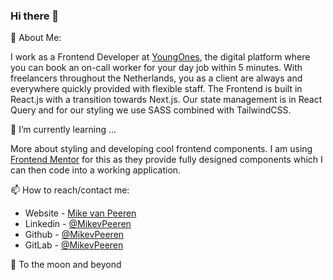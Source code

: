 ### Hi there 👋

<!--
**MikevPeeren/MikevPeeren** is a ✨ _special_ ✨ repository because its `README.md` (this file) appears on your GitHub profile.

Here are some ideas to get you started:

- 🔭 I’m currently working on ...
- 🌱 I’m currently learning ...
- 👯 I’m looking to collaborate on ...
- 🤔 I’m looking for help with ...
- 💬 Ask me about ...
- 📫 How to reach me: ...
- 😄 Pronouns: ...
- ⚡ Fun fact: ...
-->


💬 About Me:
 
I work as a Frontend Developer at [YoungOnes](https://youngones.com/]), the digital platform where you can book an on-call worker for your day job within 5 minutes. With freelancers throughout the Netherlands, you as a client are always and everywhere quickly provided with flexible staff. The Frontend is built in React.js with a transition towards Next.js. Our state management is in React Query and for our styling we use SASS combined with TailwindCSS.

🌱 I’m currently learning ...

More about styling and developing cool frontend components. I am using [Frontend Mentor](https://www.frontendmentor.io/) for this as they provide fully designed components which I can then code into a working application. 

📫 How to reach/contact me: 

- Website - [Mike van Peeren](https://mikevpeeren.nl/)
- Linkedin - [@MikevPeeren](https://www.linkedin.com/in/mikevpeeren/)
- Github - [@MikevPeeren](https://www.github.com/MikevPeeren)
- GitLab - [@MikevPeeren](https://www.gitlab.com/MikevPeeren)

🔭 To the moon and beyond
